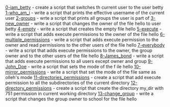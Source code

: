 [0-iam_betty](./0-iam_betty) - create a script that switches th current user to the user betty
[1-who_am_i](./1-who_am_i) - write a script that prints the effective username of the current user
[2-groups](./2-groups) - wrte a script that prints all groups the user is part of
[3-new_owner](./3-new_owner) - write a script that changes the owner of the file hello to user betty
[4-empty](./4-empty) - write a script that creates the empty file hello
[5-execute](./5-execute) - write a script that adds execute permissions to the owner of the file hello
[6-multiple_permissions](./6-multiple_permissions) - write a script that adds execute permission to the owner and read permissions to the other users of the file hello
[7-everybody](./7-everybody) - write a script that adds execute permissions to the owner, the group owner and to the other users of the file hello
[8-James_bond](./8-James_Bond) - write a script that adds execute permissions to all users except owner and group
[9-John_Doe](./John_Doe) - write a script that sets the mode of the f ile hello
[10-mirror_permissions](./10-mirror_permissions) - write a script that set the mode of the file same as olleh's mode
[11-directories_permissions](./11-directories_permissions) - create a script that add execute permission to all the subdirectories of the current directory
[12-directory_permissions](./12-directory_permissions) - create a script that create the directory my_dir with 751 permission in current working directory
[13-change_group](./13-change_group) - write a script that changes the group owner to school for the file hello
